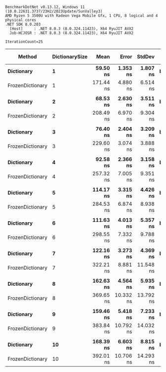 ```

BenchmarkDotNet v0.13.12, Windows 11 (10.0.22631.3737/23H2/2023Update/SunValley3)
AMD Ryzen 5 3500U with Radeon Vega Mobile Gfx, 1 CPU, 8 logical and 4 physical cores
.NET SDK 8.0.203
  [Host]     : .NET 8.0.3 (8.0.324.11423), X64 RyuJIT AVX2
  Job-HCJOSR : .NET 8.0.3 (8.0.324.11423), X64 RyuJIT AVX2

IterationCount=25  

```
| Method           | DictionarySize | Mean      | Error     | StdDev    | Ratio    | RatioSD | Gen0   | Allocated | Alloc Ratio |
|----------------- |--------------- |----------:|----------:|----------:|---------:|--------:|-------:|----------:|------------:|
| **Dictionary**       | **1**              |  **59.50 ns** |  **1.353 ns** |  **1.807 ns** | **baseline** |        **** | **0.1032** |     **216 B** |            **** |
| FrozenDictionary | 1              | 171.44 ns |  4.880 ns |  6.514 ns |    +188% |    4.2% | 0.1798 |     376 B |        +74% |
|                  |                |           |           |           |          |         |        |           |             |
| **Dictionary**       | **2**              |  **68.53 ns** |  **2.630 ns** |  **3.511 ns** | **baseline** |        **** | **0.1032** |     **216 B** |            **** |
| FrozenDictionary | 2              | 208.49 ns |  6.970 ns |  9.304 ns |    +205% |    6.1% | 0.1836 |     384 B |        +78% |
|                  |                |           |           |           |          |         |        |           |             |
| **Dictionary**       | **3**              |  **76.40 ns** |  **2.404 ns** |  **3.209 ns** | **baseline** |        **** | **0.1032** |     **216 B** |            **** |
| FrozenDictionary | 3              | 229.60 ns |  3.074 ns |  3.888 ns |    +200% |    4.5% | 0.1912 |     400 B |        +85% |
|                  |                |           |           |           |          |         |        |           |             |
| **Dictionary**       | **4**              |  **92.58 ns** |  **2.366 ns** |  **3.158 ns** | **baseline** |        **** | **0.1568** |     **328 B** |            **** |
| FrozenDictionary | 4              | 257.32 ns |  7.005 ns |  9.351 ns |    +178% |    5.0% | 0.2484 |     520 B |        +59% |
|                  |                |           |           |           |          |         |        |           |             |
| **Dictionary**       | **5**              | **114.17 ns** |  **3.315 ns** |  **4.426 ns** | **baseline** |        **** | **0.1566** |     **328 B** |            **** |
| FrozenDictionary | 5              | 284.53 ns |  6.874 ns |  8.938 ns |    +150% |    4.7% | 0.2561 |     536 B |        +63% |
|                  |                |           |           |           |          |         |        |           |             |
| **Dictionary**       | **6**              | **111.63 ns** |  **4.013 ns** |  **5.357 ns** | **baseline** |        **** | **0.1568** |     **328 B** |            **** |
| FrozenDictionary | 6              | 298.55 ns |  7.332 ns |  9.788 ns |    +168% |    5.8% | 0.2599 |     544 B |        +66% |
|                  |                |           |           |           |          |         |        |           |             |
| **Dictionary**       | **7**              | **122.16 ns** |  **3.273 ns** |  **4.369 ns** | **baseline** |        **** | **0.1566** |     **328 B** |            **** |
| FrozenDictionary | 7              | 322.21 ns |  8.881 ns | 11.548 ns |    +163% |    3.9% | 0.2675 |     560 B |        +71% |
|                  |                |           |           |           |          |         |        |           |             |
| **Dictionary**       | **8**              | **162.63 ns** |  **4.564 ns** |  **5.935 ns** | **baseline** |        **** | **0.2103** |     **440 B** |            **** |
| FrozenDictionary | 8              | 369.65 ns | 10.332 ns | 13.792 ns |    +128% |    4.6% | 0.3247 |     680 B |        +55% |
|                  |                |           |           |           |          |         |        |           |             |
| **Dictionary**       | **9**              | **159.46 ns** |  **5.418 ns** |  **7.233 ns** | **baseline** |        **** | **0.2103** |     **440 B** |            **** |
| FrozenDictionary | 9              | 383.84 ns | 10.792 ns | 14.032 ns |    +141% |    5.3% | 0.3328 |     696 B |        +58% |
|                  |                |           |           |           |          |         |        |           |             |
| **Dictionary**       | **10**             | **168.39 ns** |  **6.603 ns** |  **8.815 ns** | **baseline** |        **** | **0.2103** |     **440 B** |            **** |
| FrozenDictionary | 10             | 392.01 ns | 10.706 ns | 14.293 ns |    +133% |    5.4% | 0.3366 |     704 B |        +60% |
